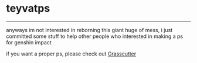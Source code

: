# teyvatps

---

anyways im not interested in reborning this giant huge of mess, i just committed some stuff to help other people who interested in making a ps for genshin impact

if you want a proper ps, please check out [Grasscutter](https://github.com/Grasscutters/Grasscutter)
